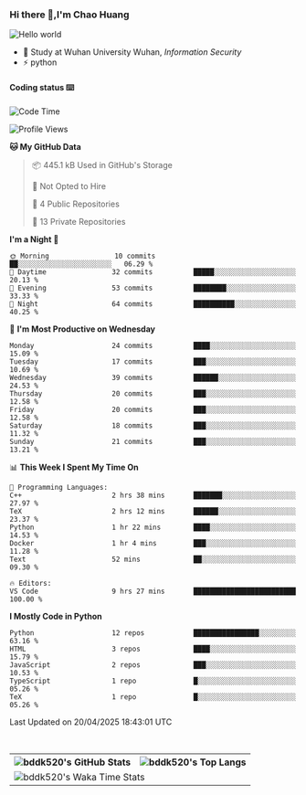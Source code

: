 ### Hi there 👋,I'm Chao Huang


<img src="https://raw.githubusercontent.com/sagar-viradiya/sagar-viradiya/master/resources/banner.png" alt="Hello world">


<br/>


- 🍻  Study at Wuhan University Wuhan, _Information Security_
- ⚡  python



#### Coding status  ⌨️

<!--START_SECTION:waka-->
![Code Time](http://img.shields.io/badge/Code%20Time-775%20hrs%2037%20mins-blue)

![Profile Views](http://img.shields.io/badge/Profile%20Views-0-blue)

**🐱 My GitHub Data** 

> 📦 445.1 kB Used in GitHub's Storage 
 > 
> 🚫 Not Opted to Hire
 > 
> 📜 4 Public Repositories 
 > 
> 🔑 13 Private Repositories 
 > 
**I'm a Night 🦉** 

```text
🌞 Morning                10 commits          ██░░░░░░░░░░░░░░░░░░░░░░░   06.29 % 
🌆 Daytime                32 commits          █████░░░░░░░░░░░░░░░░░░░░   20.13 % 
🌃 Evening                53 commits          ████████░░░░░░░░░░░░░░░░░   33.33 % 
🌙 Night                  64 commits          ██████████░░░░░░░░░░░░░░░   40.25 % 
```
📅 **I'm Most Productive on Wednesday** 

```text
Monday                   24 commits          ████░░░░░░░░░░░░░░░░░░░░░   15.09 % 
Tuesday                  17 commits          ███░░░░░░░░░░░░░░░░░░░░░░   10.69 % 
Wednesday                39 commits          ██████░░░░░░░░░░░░░░░░░░░   24.53 % 
Thursday                 20 commits          ███░░░░░░░░░░░░░░░░░░░░░░   12.58 % 
Friday                   20 commits          ███░░░░░░░░░░░░░░░░░░░░░░   12.58 % 
Saturday                 18 commits          ███░░░░░░░░░░░░░░░░░░░░░░   11.32 % 
Sunday                   21 commits          ███░░░░░░░░░░░░░░░░░░░░░░   13.21 % 
```


📊 **This Week I Spent My Time On** 

```text
💬 Programming Languages: 
C++                      2 hrs 38 mins       ███████░░░░░░░░░░░░░░░░░░   27.97 % 
TeX                      2 hrs 12 mins       ██████░░░░░░░░░░░░░░░░░░░   23.37 % 
Python                   1 hr 22 mins        ████░░░░░░░░░░░░░░░░░░░░░   14.53 % 
Docker                   1 hr 4 mins         ███░░░░░░░░░░░░░░░░░░░░░░   11.28 % 
Text                     52 mins             ██░░░░░░░░░░░░░░░░░░░░░░░   09.30 % 

🔥 Editors: 
VS Code                  9 hrs 27 mins       █████████████████████████   100.00 % 
```

**I Mostly Code in Python** 

```text
Python                   12 repos            ████████████████░░░░░░░░░   63.16 % 
HTML                     3 repos             ████░░░░░░░░░░░░░░░░░░░░░   15.79 % 
JavaScript               2 repos             ███░░░░░░░░░░░░░░░░░░░░░░   10.53 % 
TypeScript               1 repo              █░░░░░░░░░░░░░░░░░░░░░░░░   05.26 % 
TeX                      1 repo              █░░░░░░░░░░░░░░░░░░░░░░░░   05.26 % 
```




 Last Updated on 20/04/2025 18:43:01 UTC
<!--END_SECTION:waka-->

<br/>

<table>
  <tr>
    <th>
      <img alt="bddk520's GitHub Stats" src="https://github-readme-stats-git-masterrstaa-rickstaa.vercel.app/api?username=bddk520&show_icons=true&theme=transparent&hide_border=true" align="center" />
    </th>
    <th>
      <img alt="bddk520's Top Langs" src="https://github-readme-stats-git-masterrstaa-rickstaa.vercel.app/api/top-langs/?username=bddk520&layout=compact&theme=transparent&hide_border=true&langs_count=10&hide=CMake" align="center" /> 
    </th>
  </tr>
  <tr>
    <td colspan=2>
      <img alt="bddk520's Waka Time Stats" src="https://github-readme-stats.vercel.app/api/wakatime?username=bddk&hide_border=true&layout=compact&theme=transparent&custom_title=WorkTimeThisWeek&range=last_7_days" align="center"/>
    </td>
  </tr>
</table>
